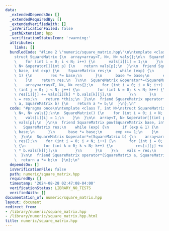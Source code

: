 ```yaml
---
data:
  _extendedDependsOn: []
  _extendedRequiredBy: []
  _extendedVerifiedWith: []
  _isVerificationFailed: false
  _pathExtension: hpp
  _verificationStatusIcon: ':warning:'
  attributes:
    links: []
  bundledCode: "#line 2 \"numeric/square_matrix.hpp\"\n\ntemplate <class T, int N>\n\
    struct SquareMatrix {\n  array<array<T, N>, N> vals{};\n\n  SquareMatrix() {\n\
    \    for (int i = 0; i < N; i++) {\n      vals[i][i] = 1;\n    }\n  }\n\n  array<T,\
    \ N> &operator[](int p) {\n    return vals[p];\n  }\n\n  friend SquareMatrix pow(SquareMatrix\
    \ base, int exp) {\n    SquareMatrix res;\n    while (exp) {\n      if (exp &\
    \ 1) {\n        res *= base;\n      }\n      base *= base;\n      exp >>= 1;\n\
    \    }\n    return res;\n  }\n\n  SquareMatrix &operator*=(SquareMatrix b) {\n\
    \    array<array<T, N>, N> res{};\n    for (int i = 0; i < N; i++) {\n      for\
    \ (int j = 0; j < N; j++) {\n        for (int k = 0; k < N; k++) {\n         \
    \ res[i][j] += vals[i][k] * b.vals[k][j];\n        }\n      }\n    }\n    vals\
    \ = res;\n    return *this;\n  }\n\n  friend SquareMatrix operator*(SquareMatrix\
    \ a, SquareMatrix b) {\n    return a *= b;\n  }\n};\n"
  code: "#pragma once\n\ntemplate <class T, int N>\nstruct SquareMatrix {\n  array<array<T,\
    \ N>, N> vals{};\n\n  SquareMatrix() {\n    for (int i = 0; i < N; i++) {\n  \
    \    vals[i][i] = 1;\n    }\n  }\n\n  array<T, N> &operator[](int p) {\n    return\
    \ vals[p];\n  }\n\n  friend SquareMatrix pow(SquareMatrix base, int exp) {\n \
    \   SquareMatrix res;\n    while (exp) {\n      if (exp & 1) {\n        res *=\
    \ base;\n      }\n      base *= base;\n      exp >>= 1;\n    }\n    return res;\n\
    \  }\n\n  SquareMatrix &operator*=(SquareMatrix b) {\n    array<array<T, N>, N>\
    \ res{};\n    for (int i = 0; i < N; i++) {\n      for (int j = 0; j < N; j++)\
    \ {\n        for (int k = 0; k < N; k++) {\n          res[i][j] += vals[i][k]\
    \ * b.vals[k][j];\n        }\n      }\n    }\n    vals = res;\n    return *this;\n\
    \  }\n\n  friend SquareMatrix operator*(SquareMatrix a, SquareMatrix b) {\n  \
    \  return a *= b;\n  }\n};\n"
  dependsOn: []
  isVerificationFile: false
  path: numeric/square_matrix.hpp
  requiredBy: []
  timestamp: '2024-08-28 02:47:08-04:00'
  verificationStatus: LIBRARY_NO_TESTS
  verifiedWith: []
documentation_of: numeric/square_matrix.hpp
layout: document
redirect_from:
- /library/numeric/square_matrix.hpp
- /library/numeric/square_matrix.hpp.html
title: numeric/square_matrix.hpp
---
```

